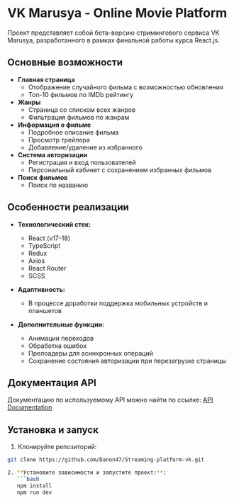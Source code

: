 # VK Marusya - Online Movie Platform

Проект представляет собой бета-версию стримингового сервиса VK Marusya, разработанного в рамках финальной работы курса React.js.

## Основные возможности

- **Главная страница**
  - Отображение случайного фильма с возможностью обновления
  - Топ-10 фильмов по IMDb рейтингу
- **Жанры**
  - Страница со списком всех жанров
  - Фильтрация фильмов по жанрам
- **Информация о фильме**
  - Подробное описание фильма
  - Просмотр трейлера
  - Добавление/удаление из избранного
- **Система авторизации**
  - Регистрация и вход пользователей
  - Персональный кабинет с сохранением избранных фильмов
- **Поиск фильмов**
  - Поиск по названию

## Особенности реализации

- **Технологический стек:**
  - React (v17-18)
  - TypeScript
  - Redux
  - Axios
  - React Router
  - SCSS

- **Адаптивность:**
  - В процессе доработки поддержка мобильных устройств и планшетов

- **Дополнительные функции:**
  - Анимации переходов
  - Обработка ошибок
  - Прелоадеры для асинхронных операций
  - Сохранение состояния авторизации при перезагрузке страницы

## Документация API

Документацию по используемому API можно найти по ссылке:
[API Documentation](https://cinemaguide.skillbox.cc/docs/)

## Установка и запуск

1. Клонируйте репозиторий:
```bash
git clone https://github.com/Danon47/Streaming-platform-vk.git

2. **Установите зависимости и запустите проект:**:  
   ```bash
   npm install
   npm run dev
